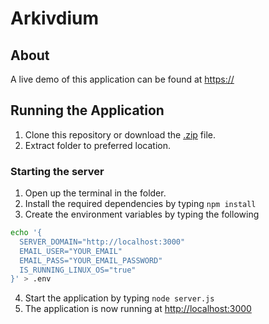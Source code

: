 # Arkivdium
## About
A live demo of this application can be found at [https://](https://)

## Running the Application
1. Clone this repository or download the [.zip](https://github.com/1dv611-meridium/1dv611-meridium/archive/master.zip) file.
2. Extract folder to preferred location.

  ### Starting the server
  1. Open up the terminal in the folder.
  2. Install the required dependencies by typing `npm install`
  3. Create the environment variables by typing the following
  ```bash
  echo '{
    SERVER_DOMAIN="http://localhost:3000"
    EMAIL_USER="YOUR_EMAIL"
    EMAIL_PASS="YOUR_EMAIL_PASSWORD"
    IS_RUNNING_LINUX_OS="true"
  }' > .env
  ```
  4. Start the application by typing `node server.js`
  5. The application is now running at [http://localhost:3000](http://localhost:3000)
